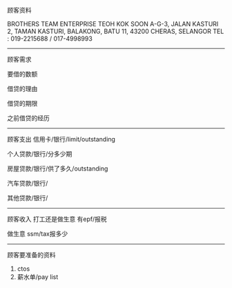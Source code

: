 顾客资料

BROTHERS TEAM ENTERPRISE TEOH KOK SOON A-G-3, JALAN KASTURI 2, TAMAN KASTURI, BALAKONG, BATU 11, 43200 CHERAS, SELANGOR TEL : 019-2215688 / 017-4998993

-----------------
顾客需求


要借的数额

借贷的理由

借贷的期限

之前借贷的经历


--------------
顾客支出
信用卡/银行/limit/outstanding


个人贷款/银行/分多少期

房屋贷款/银行/供了多久/outstanding

汽车贷款/银行/


其他贷款/银行/

-----------
顾客收入
打工还是做生意
有epf/报税

做生意 ssm/tax报多少

-------
顾客要准备的资料
1. ctos
2. 薪水单/pay list




